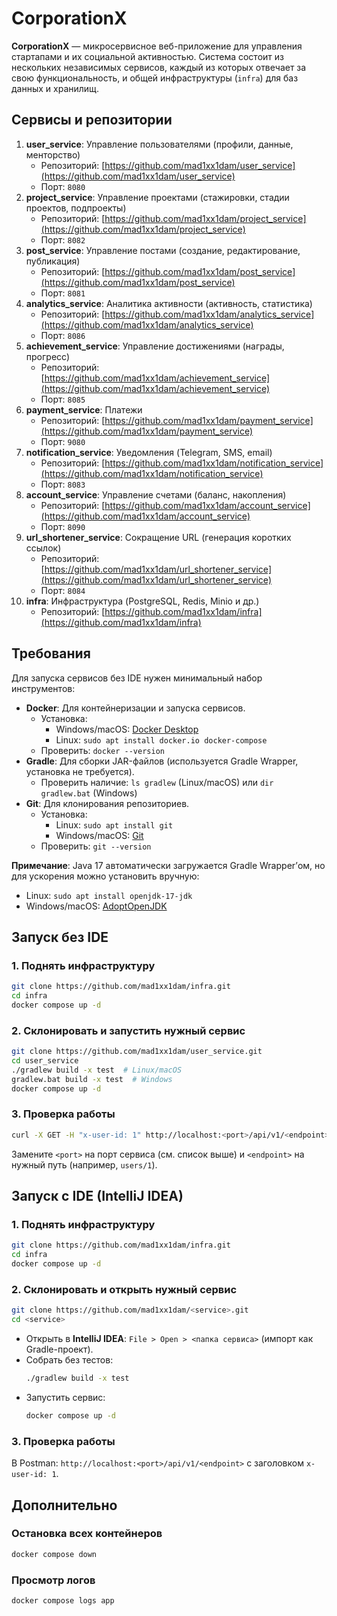 # CorporationX

**CorporationX** — микросервисное веб-приложение для управления стартапами и их социальной активностью. Система состоит из нескольких независимых сервисов, каждый из которых отвечает за свою функциональность, и общей инфраструктуры (`infra`) для баз данных и хранилищ.

## Сервисы и репозитории

1. **user_service**: Управление пользователями (профили, данные, менторство)
   - Репозиторий: [https://github.com/mad1xx1dam/user_service](https://github.com/mad1xx1dam/user_service)  
   - Порт: `8080`
2. **project_service**: Управление проектами (стажировки, стадии проектов, подпроекты)
   - Репозиторий: [https://github.com/mad1xx1dam/project_service](https://github.com/mad1xx1dam/project_service)  
   - Порт: `8082`
3. **post_service**: Управление постами (создание, редактирование, публикация)
   - Репозиторий: [https://github.com/mad1xx1dam/post_service](https://github.com/mad1xx1dam/post_service)  
   - Порт: `8081`
4. **analytics_service**: Аналитика активности (активность, статистика)
   - Репозиторий: [https://github.com/mad1xx1dam/analytics_service](https://github.com/mad1xx1dam/analytics_service)  
   - Порт: `8086`
5. **achievement_service**: Управление достижениями (награды, прогресс)
   - Репозиторий: [https://github.com/mad1xx1dam/achievement_service](https://github.com/mad1xx1dam/achievement_service)  
   - Порт: `8085`
6. **payment_service**: Платежи  
   - Репозиторий: [https://github.com/mad1xx1dam/payment_service](https://github.com/mad1xx1dam/payment_service)  
   - Порт: `9080`
7. **notification_service**: Уведомления (Telegram, SMS, email)
   - Репозиторий: [https://github.com/mad1xx1dam/notification_service](https://github.com/mad1xx1dam/notification_service)  
   - Порт: `8083`
8. **account_service**: Управление счетами (баланс, накопления)  
   - Репозиторий: [https://github.com/mad1xx1dam/account_service](https://github.com/mad1xx1dam/account_service)  
   - Порт: `8090`
9. **url_shortener_service**: Сокращение URL (генерация коротких ссылок)
   - Репозиторий: [https://github.com/mad1xx1dam/url_shortener_service](https://github.com/mad1xx1dam/url_shortener_service)  
   - Порт: `8084`
10. **infra**: Инфраструктура (PostgreSQL, Redis, Minio и др.)  
    - Репозиторий: [https://github.com/mad1xx1dam/infra](https://github.com/mad1xx1dam/infra)

## Требования

Для запуска сервисов без IDE нужен минимальный набор инструментов:

- **Docker**: Для контейнеризации и запуска сервисов.
  - Установка:  
    - Windows/macOS: [Docker Desktop](https://www.docker.com/products/docker-desktop/)  
    - Linux: `sudo apt install docker.io docker-compose`
  - Проверить: `docker --version`
- **Gradle**: Для сборки JAR-файлов (используется Gradle Wrapper, установка не требуется).
  - Проверить наличие: `ls gradlew` (Linux/macOS) или `dir gradlew.bat` (Windows)
- **Git**: Для клонирования репозиториев.
  - Установка:  
    - Linux: `sudo apt install git`  
    - Windows/macOS: [Git](https://git-scm.com/downloads)  
  - Проверить: `git --version`

**Примечание**: Java 17 автоматически загружается Gradle Wrapper’ом, но для ускорения можно установить вручную:
- Linux: `sudo apt install openjdk-17-jdk`
- Windows/macOS: [AdoptOpenJDK](https://adoptium.net/)

## Запуск без IDE

### 1. Поднять инфраструктуру
```bash
git clone https://github.com/mad1xx1dam/infra.git
cd infra
docker compose up -d
```

### 2. Склонировать и запустить нужный сервис
```bash
git clone https://github.com/mad1xx1dam/user_service.git
cd user_service
./gradlew build -x test  # Linux/macOS
gradlew.bat build -x test  # Windows
docker compose up -d
```

### 3. Проверка работы
```bash
curl -X GET -H "x-user-id: 1" http://localhost:<port>/api/v1/<endpoint>
```
Замените `<port>` на порт сервиса (см. список выше) и `<endpoint>` на нужный путь (например, `users/1`).

## Запуск с IDE (IntelliJ IDEA)

### 1. Поднять инфраструктуру
```bash
git clone https://github.com/mad1xx1dam/infra.git
cd infra
docker compose up -d
```

### 2. Склонировать и открыть нужный сервис
```bash
git clone https://github.com/mad1xx1dam/<service>.git
cd <service>
```
- Открыть в **IntelliJ IDEA**: `File > Open > <папка сервиса>` (импорт как Gradle-проект).
- Собрать без тестов:
  ```bash
  ./gradlew build -x test
  ```
- Запустить сервис:
  ```bash
  docker compose up -d
  ```

### 3. Проверка работы
В Postman: `http://localhost:<port>/api/v1/<endpoint>` с заголовком `x-user-id: 1`.

## Дополнительно

### Остановка всех контейнеров
```bash
docker compose down
```

### Просмотр логов
```bash
docker compose logs app
```

